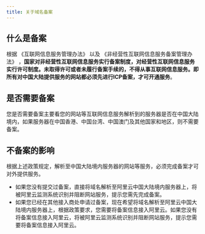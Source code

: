```yaml
---
title: 关于域名备案
---
```


## 什么是备案
根据 《互联网信息服务管理办法》 以及 《非经营性互联网信息服务备案管理办法》 ，**国家对非经营性互联网信息服务实行备案制度，对经营性互联网信息服务实行许可制度。未取得许可或者未履行备案手续的，不得从事互联网信息服务。即所有对中国大陆提供服务的网站都必须先进行ICP备案，才可开通服务**。

## 是否需要备案
您是否需要备案主要看您的网站等互联网信息服务解析到的服务器是否在中国大陆境内，如果服务器在中国香港、中国台湾、中国澳门及其他国家和地区，则不需要备案。

## 不备案的影响
根据上述政策规定，解析至中国大陆境内服务器的网站等服务，必须完成备案才可对外提供服务。
- 如果您没有提交过备案，直接将域名解析至阿里云中国大陆境内服务器上，将被阿里云监测系统识别并阻断网站服务，提示您需先完成备案。
- 如果您已经在其他接入商处申请过备案，现在希望将域名解析至阿里云中国大陆境内服务器上，根据政策要求，您需要将备案信息接入阿里云。如果您没有将备案信息接入阿里云，将被阿里云监测系统识别并阻断网站服务，提示您需要将备案信息接入阿里云。